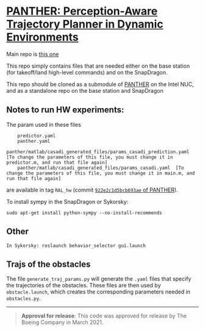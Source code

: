 # [PANTHER: Perception-Aware Trajectory Planner in Dynamic Environments](https://github.com/mit-acl/panther) #

Main repo is [this one](https://github.com/mit-acl/panther) 

This repo simply contains files that are needed either on the base station (for takeoff/land high-level commands) and on the SnapDragon. 

This repo should be cloned as a submodule of [PANTHER](https://github.com/mit-acl/panther) on the Intel NUC, and as a standalone repo on the base station and SnapDragon


## Notes to run HW experiments:
The param used in these files

```
	predictor.yaml
	panther.yaml
	panther/matlab/casadi_generated_files/params_casadi_prediction.yaml  [To change the parameters of this file, you must change it in predictor.m, and run that file again]
	panther/matlab/casadi_generated_files/params_casadi.yaml  [To change the parameters of this file, you must change it in main.m, and run that file again]
```

are available in tag `RAL_hw` (commit [`922e2c1d5bcb693ae` of PANTHER](https://github.com/mit-acl/panther/tree/922e2c1d5bcb693aed26097fbc00e9772aa5d390)).

To install sympy in the SnapDragon or Sykorsky:

```
sudo apt-get install python-sympy --no-install-recommends
```

## Other
```
In Sykorsky: roslaunch behavior_selector gui.launch
```

## Trajs of the obstacles

The file `generate_traj_params.py` will generate the `.yaml` files that specify the trajectories of the obstacles. These files are then used by `obstacle.launch`, which creates the corresponding parameters needed in `obstacles.py`.

---------

> **Approval for release**: This code was approved for release by The Boeing Company in March 2021. 
